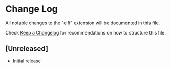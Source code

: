 # Change Log

All notable changes to the "elff" extension will be documented in this file.

Check [Keep a Changelog](http://keepachangelog.com/) for recommendations on how to structure this file.

## [Unreleased]

- Initial release